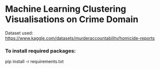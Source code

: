 # Machine Learning Clustering Visualisations on Crime Domain #
Dataset used: https://www.kaggle.com/datasets/murderaccountability/homicide-reports


### To install required packages: ###
pip install -r requirements.txt
